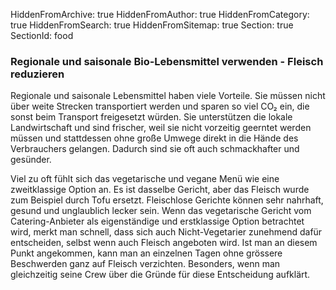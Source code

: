 HiddenFromArchive: true
HiddenFromAuthor: true
HiddenFromCategory: true
HiddenFromSearch: true
HiddenFromSitemap: true
Section: true
SectionId: food

### Regionale und saisonale Bio-Lebensmittel verwenden - Fleisch reduzieren

Regionale und saisonale Lebensmittel haben viele Vorteile. Sie müssen nicht über weite Strecken transportiert werden und sparen so viel CO₂ ein, die sonst beim Transport freigesetzt würden. Sie unterstützen die lokale Landwirtschaft und sind frischer, weil sie nicht vorzeitig geerntet werden müssen und stattdessen ohne große Umwege direkt in die Hände des Verbrauchers gelangen. Dadurch sind sie oft auch schmackhafter und gesünder.

Viel zu oft fühlt sich das vegetarische und vegane Menü wie eine zweitklassige Option an. Es ist dasselbe Gericht, aber das Fleisch wurde zum Beispiel durch Tofu ersetzt. Fleischlose Gerichte können sehr nahrhaft, gesund und unglaublich lecker sein. Wenn das vegetarische Gericht vom Catering-Anbieter als eigenständige und erstklassige Option betrachtet wird, merkt man schnell, dass sich auch Nicht-Vegetarier zunehmend dafür entscheiden, selbst wenn auch Fleisch angeboten wird. Ist man an diesem Punkt angekommen, kann man an einzelnen Tagen ohne grössere Beschwerden ganz auf Fleisch verzichten. Besonders, wenn man gleichzeitig seine Crew über die Gründe für diese Entscheidung aufklärt.